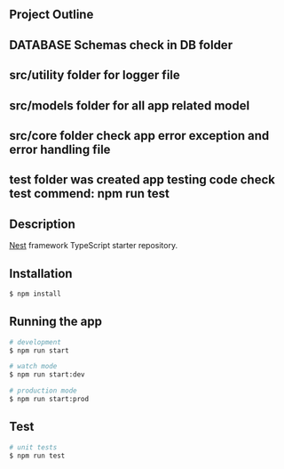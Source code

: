 ## Project Outline
## DATABASE Schemas check in DB folder ##
## src/utility folder for logger file ##
## src/models folder for all app related model ##
## src/core folder check app error exception and error handling file ##
## test folder was created app testing code check test commend: npm run test ##


## Description

[Nest](https://github.com/nestjs/nest) framework TypeScript starter repository.

## Installation

```bash
$ npm install
```

## Running the app

```bash
# development
$ npm run start

# watch mode
$ npm run start:dev

# production mode
$ npm run start:prod
```

## Test

```bash
# unit tests
$ npm run test

